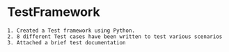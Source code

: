 # TestFramework

	1. Created a Test framework using Python.
	2. 8 different Test cases have been written to test various scenarios
	3. Attached a brief test documentation
